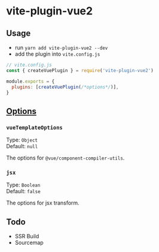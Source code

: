 # vite-plugin-vue2

## Usage

- run `yarn add vite-plugin-vue2 --dev`
- add the plugin into `vite.config.js`
``` js
// vite.config.js
const { createVuePlugin } = require('vite-plugin-vue2')

module.exports = {
  plugins: [createVuePlugin(/*options*/)],
}
```

## [Options](https://github.com/underfin/vite-plugin-vue2/blob/master/src/index.ts#L26)

### `vueTemplateOptions`

Type: `Object`<br>
Default: `null`

The options for `@vue/component-compiler-utils`.

### `jsx`

Type: `Boolean`<br>
Default: `false`

The options for jsx transform.

## Todo

- SSR Build
- Sourcemap
